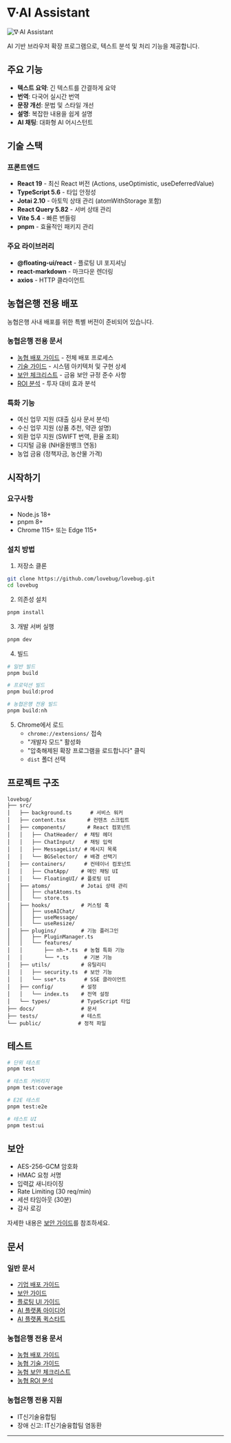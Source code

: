 # ∇·AI Assistant

![∇·AI Assistant](https://github.com/jigglypop/nabla-Chat/blob/main/public/title.png)

AI 기반 브라우저 확장 프로그램으로, 텍스트 분석 및 처리 기능을 제공합니다.

## 주요 기능

- **텍스트 요약**: 긴 텍스트를 간결하게 요약
- **번역**: 다국어 실시간 번역
- **문장 개선**: 문법 및 스타일 개선
- **설명**: 복잡한 내용을 쉽게 설명
-  **AI 채팅**: 대화형 AI 어시스턴트

## 기술 스택

### 프론트엔드
- **React 19** - 최신 React 버전 (Actions, useOptimistic, useDeferredValue)
- **TypeScript 5.6** - 타입 안정성
- **Jotai 2.10** - 아토믹 상태 관리 (atomWithStorage 포함)
- **React Query 5.82** - 서버 상태 관리
- **Vite 5.4** - 빠른 번들링
- **pnpm** - 효율적인 패키지 관리

### 주요 라이브러리
- **@floating-ui/react** - 플로팅 UI 포지셔닝
- **react-markdown** - 마크다운 렌더링
- **axios** - HTTP 클라이언트

## 농협은행 전용 배포

농협은행 사내 배포를 위한 특별 버전이 준비되어 있습니다.

### 농협은행 전용 문서
- [농협 배포 가이드](docs/NH_DEPLOYMENT_GUIDE.md) - 전체 배포 프로세스
- [기술 가이드](docs/NH_TECHNICAL_GUIDE.md) - 시스템 아키텍처 및 구현 상세
- [보안 체크리스트](docs/NH_SECURITY_CHECKLIST.md) - 금융 보안 규정 준수 사항
- [ROI 분석](docs/NH_ROI_ANALYSIS.md) - 투자 대비 효과 분석

### 특화 기능
- 여신 업무 지원 (대출 심사 문서 분석)
- 수신 업무 지원 (상품 추천, 약관 설명)
- 외환 업무 지원 (SWIFT 번역, 환율 조회)
- 디지털 금융 (NH올원뱅크 연동)
- 농업 금융 (정책자금, 농산물 가격)

## 시작하기

### 요구사항
- Node.js 18+
- pnpm 8+
- Chrome 115+ 또는 Edge 115+

### 설치 방법

1. 저장소 클론
```bash
git clone https://github.com/lovebug/lovebug.git
cd lovebug
```

2. 의존성 설치
```bash
pnpm install
```

3. 개발 서버 실행
```bash
pnpm dev
```

4. 빌드
```bash
# 일반 빌드
pnpm build

# 프로덕션 빌드
pnpm build:prod

# 농협은행 전용 빌드
pnpm build:nh
```

5. Chrome에서 로드
   - `chrome://extensions/` 접속
   - "개발자 모드" 활성화
   - "압축해제된 확장 프로그램을 로드합니다" 클릭
   - `dist` 폴더 선택

## 프로젝트 구조

```
lovebug/
├── src/
│   ├── background.ts      # 서비스 워커
│   ├── content.tsx       # 컨텐츠 스크립트
│   ├── components/       # React 컴포넌트
│   │   ├── ChatHeader/  # 채팅 헤더
│   │   ├── ChatInput/   # 채팅 입력
│   │   ├── MessageList/ # 메시지 목록
│   │   └── BGSelector/  # 배경 선택기
│   ├── containers/      # 컨테이너 컴포넌트
│   │   ├── ChatApp/    # 메인 채팅 UI
│   │   └── FloatingUI/ # 플로팅 UI
│   ├── atoms/          # Jotai 상태 관리
│   │   ├── chatAtoms.ts
│   │   └── store.ts
│   ├── hooks/          # 커스텀 훅
│   │   ├── useAIChat/
│   │   ├── useMessage/
│   │   └── useResize/
│   ├── plugins/        # 기능 플러그인
│   │   ├── PluginManager.ts
│   │   └── features/    
│   │       ├── nh-*.ts  # 농협 특화 기능
│   │       └── *.ts     # 기본 기능
│   ├── utils/          # 유틸리티
│   │   ├── security.ts  # 보안 기능
│   │   └── sse*.ts      # SSE 클라이언트
│   ├── config/         # 설정
│   │   └── index.ts    # 전역 설정
│   └── types/          # TypeScript 타입
├── docs/               # 문서
├── tests/              # 테스트
└── public/            # 정적 파일
```

## 테스트

```bash
# 단위 테스트
pnpm test

# 테스트 커버리지
pnpm test:coverage

# E2E 테스트
pnpm test:e2e

# 테스트 UI
pnpm test:ui
```

## 보안

- AES-256-GCM 암호화
- HMAC 요청 서명
- 입력값 새니타이징
- Rate Limiting (30 req/min)
- 세션 타임아웃 (30분)
- 감사 로깅

자세한 내용은 [보안 가이드](docs/SECURITY_GUIDE.md)를 참조하세요.

## 문서

### 일반 문서
- [기업 배포 가이드](docs/ENTERPRISE_DEPLOYMENT.md)
- [보안 가이드](docs/SECURITY_GUIDE.md)
- [플로팅 UI 가이드](docs/FLOATING_UI_GUIDE.md)
- [AI 플랫폼 아이디어](docs/AI_PLATFORM_IDEAS.md)
- [AI 플랫폼 퀵스타트](docs/AI_PLATFORM_QUICK_START.md)

### 농협은행 전용 문서
- [농협 배포 가이드](docs/NH_DEPLOYMENT_GUIDE.md)
- [농협 기술 가이드](docs/NH_TECHNICAL_GUIDE.md)
- [농협 보안 체크리스트](docs/NH_SECURITY_CHECKLIST.md)
- [농협 ROI 분석](docs/NH_ROI_ANALYSIS.md)


### 농협은행 전용 지원
- IT신기술융합팀
- 장애 신고: IT신기술융합팀 염동환

---

